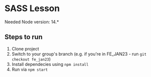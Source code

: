 # SASS Lesson

Needed Node version: 14.*

## Steps to run

1. Clone project
2. Switch to your group's branch (e.g. if you're in FE_JAN23 - run `git checkout fe_jan23`)
3. Install dependecies using `npm install`
4. Run via `npm start`